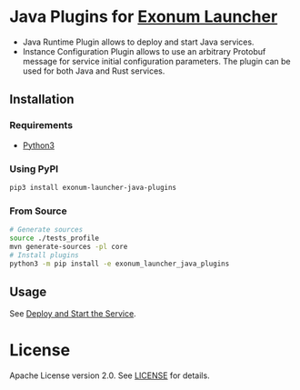 # Java Plugins for [Exonum Launcher](https://github.com/exonum/exonum-launcher)

- Java Runtime Plugin allows to deploy and start Java services.
- Instance Configuration Plugin allows to use an arbitrary Protobuf message for service 
  initial configuration parameters. The plugin can be used for both Java and Rust services.

## Installation

### Requirements

- [Python3](https://www.python.org/downloads/)

### Using PyPI

```bash
pip3 install exonum-launcher-java-plugins
```

### From Source

```bash
# Generate sources
source ./tests_profile
mvn generate-sources -pl core
# Install plugins
python3 -m pip install -e exonum_launcher_java_plugins
```

## Usage

See [Deploy and Start the Service][deploy-and-start].

[deploy-and-start]: https://exonum.com/doc/version/0.13-rc.2/get-started/java-binding/#deploy-and-start-the-service

# License

Apache License version 2.0. See [LICENSE](LICENSE) for details.
